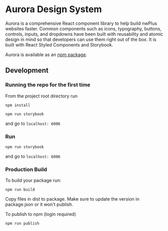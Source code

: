 # Aurora Design System

Aurora is a comprehensive React component library to help build nwPlus websites faster. Common components such as icons, typography, buttons, controls, inputs, and dropdowns have been built with reusability and atomic design in mind so that developers can use them right out of the box. It is built with React Styled Components and Storybook.

Aurora is available as an [npm package](https://www.npmjs.com/package/@nwplusdev/aurora?activeTab=readme).

## Development

### Running the repo for the first time

From the project root directory run

`npm install`

`npm run storybook`

and go to `localhost: 6006`

### Run

`npm run storybook`

and go to `localhost: 6006`

### Production Build

To build your package run:

`npm run build`

Copy files in dist to package. Make sure to update the version in package.json or it won't publish.

To publish to npm (login required)

`npm run publish`
